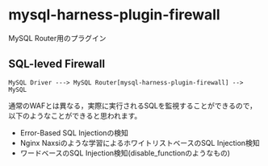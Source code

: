 mysql-harness-plugin-firewall
===

MySQL Router用のプラグイン

## SQL-leved Firewall
```
MySQL Driver ---> MySQL Router[mysql-harness-plugin-firewall] --> MySQL
```

通常のWAFとは異なる，実際に実行されるSQLを監視することができるので，
以下のようなことができると思われます。

- Error-Based SQL Injectionの検知
- Nginx Naxsiのような学習によるホワイトリストベースのSQL Injection検知
- ワードベースのSQL Injection検知(disable_functionのようなもの)

